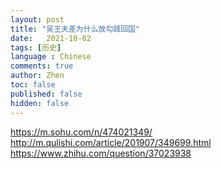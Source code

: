 ```yaml
---
layout: post
title: "吴王夫差为什么放勾践回国"
date:   2021-10-02
tags: [历史]
language : Chinese
comments: true
author: Zhen
toc: false
published: false
hidden: false
---
```


https://m.sohu.com/n/474021349/
http://m.qulishi.com/article/201907/349699.html
https://www.zhihu.com/question/37023938
<!--stackedit_data:
eyJoaXN0b3J5IjpbMTczMDc0MzM3MF19
-->